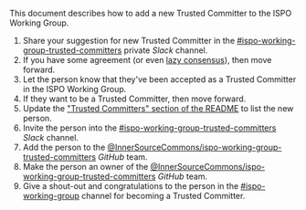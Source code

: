 This document describes how to add a new Trusted Committer to the ISPO Working Group.

1. Share your suggestion for new Trusted Committer in the [#ispo-working-group-trusted-committers] private _Slack_ channel.
2. If you have some agreement (or even [lazy consensus](https://community.apache.org/committers/lazyConsensus.html)), then move forward.
3. Let the person know that they've been accepted as a Trusted Committer in the ISPO Working Group.
4. If they want to be a Trusted Committer, then move forward.
5. Update the ["Trusted Committers" section of the README](../README.md#trusted-committers) to list the new person.
6. Invite the person into the [#ispo-working-group-trusted-committers] _Slack_ channel.
7. Add the person to the [@InnerSourceCommons/ispo-working-group-trusted-committers] _GitHub_ team.
8. Make the person an owner of the [@InnerSourceCommons/ispo-working-group-trusted-committers] _GitHub_ team.
9. Give a shout-out and congratulations to the person in the [#ispo-working-group] channel for becoming a Trusted Committer.

[#ispo-working-group-trusted-committers]: https://app.slack.com/client/T04PXKRM0/C05QTAZC5PZ
[#ispo-working-group]: https://app.slack.com/client/T04PXKRM0/C04DT6NQX7G
[@InnerSourceCommons/ispo-working-group-trusted-committers]: https://github.com/orgs/InnerSourceCommons/teams/ispo-working-group-trusted-committers
